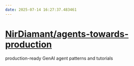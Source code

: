 ```yaml
---
date: 2025-07-14 16:27:37.483461
---
```


# [NirDiamant/agents-towards-production](https://github.com/NirDiamant/agents-towards-production)

production-ready GenAI agent patterns and tutorials